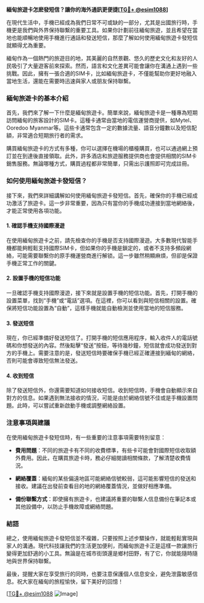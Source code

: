 **緬甸旅遊卡怎麽發短信？讓你的海外通訊更便捷[[TG💪+ @esim1088](https://t.me/s/esim1088)]**

在現代生活中，手機已經成為我們日常不可或缺的一部分，尤其是出國旅行時，手機更是我們與外界保持聯繫的重要工具。如果你計劃前往緬甸旅遊，並且希望在當地也能順暢地使用手機進行通話和發送短信，那麼了解如何使用緬甸旅遊卡發短信就顯得尤為重要。

緬甸作為一個熱門的旅遊目的地，其美麗的自然景觀、悠久的歷史文化和友好的人民吸引了大量遊客前來探索。然而，語言和文化差異可能會讓你在溝通上遇到一些挑戰。因此，擁有一張合適的SIM卡，比如緬甸旅遊卡，不僅能幫助你更好地融入當地生活，還能在需要時迅速與家人或朋友保持聯繫。

### 緬甸旅遊卡的基本介紹

首先，我們來了解一下什麼是緬甸旅遊卡。簡單來說，緬甸旅遊卡是一種專為短期訪問緬甸的旅客設計的SIM卡。這種卡通常由當地的電信運營商提供，如Mytel、Ooredoo Myanmar等。這些卡通常包含一定的數據流量、語音分鐘數以及短信配額，非常適合短期旅行者的需求。

購買緬甸旅遊卡的方式有多種，你可以選擇在機場的櫃檯購買，也可以通過網上預訂並在到達後直接領取。此外，許多酒店和旅遊服務提供商也會提供相關的SIM卡銷售服務。無論哪種方式，購買過程都非常簡單，只需出示護照即可完成註冊。

### 如何使用緬甸旅遊卡發短信？

接下來，我們來詳細講解如何使用緬甸旅遊卡發短信。首先，確保你的手機已經成功激活了旅遊卡。這一步非常重要，因為只有當你的手機成功連接到當地網絡後，才能正常使用各項功能。

#### 1. 確認手機支持國際漫遊

在使用緬甸旅遊卡之前，請先檢查你的手機是否支持國際漫遊。大多數現代智能手機都能夠輕鬆支持國際SIM卡，但如果你的手機是鎖定的，或者不支持多頻段網絡，可能需要聯繫你的原手機運營商進行解锁。這一步雖然稍顯麻煩，但卻是保證手機正常工作的關鍵。

#### 2. 設置手機的短信功能

一旦確認手機支持國際漫遊，接下來就是設置手機的短信功能。首先，打開手機的設置菜單，找到“手機”或“電話”選項。在這裡，你可以看到與短信相關的設置。確保將短信功能設置為“自動”，這樣手機就能自動檢測並使用當地的短信服務。

#### 3. 發送短信

現在，你已經準備好發送短信了。打開手機的短信應用程序，輸入收件人的電話號碼和你想發送的內容。然後點擊“發送”按鈕，等待幾秒鐘，短信就會成功發送到對方的手機上。需要注意的是，發送短信時要確保手機已經正確連接到緬甸的網絡，否則可能會導致短信無法發送。

#### 4. 收到短信

除了發送短信外，你還需要知道如何接收短信。收到短信時，手機會自動顯示來自對方的信息。如果遇到無法接收的情況，可能是由於網絡信號不佳或是手機設置問題。此時，可以嘗試重新啟動手機或調整網絡設置。

### 注意事項與建議

在使用緬甸旅遊卡發短信時，有一些重要的注意事項需要特別留意：

- **費用問題**：不同的旅遊卡有不同的收費標準，有些卡可能會對國際短信收取額外費用。因此，在購買旅遊卡時，務必仔細閱讀相關條款，了解清楚收費情況。
  
- **網絡覆蓋**：緬甸的某些偏遠地區可能網絡信號較弱，這可能影響短信的發送和接收。建議在出發前查看目的地的網絡覆蓋情況，並做好相應準備。

- **備份聯繫方式**：即使擁有旅遊卡，也建議將重要的聯繫人信息備份在筆記本或其他設備中，以防止手機故障或網絡問題。

### 結語

總之，使用緬甸旅遊卡發短信並不複雜，只要按照上述步驟操作，就能輕鬆實現與家人的溝通。現代科技讓我們的生活更加便利，而緬甸旅遊卡正是這樣一款讓旅行變得更加舒適的小工具。無論是在城市街頭還是鄉村田野，有了它，你就能隨時隨地與世界保持聯繫。

最後，提醒大家在享受旅行的同時，也要注意保護個人信息安全，避免泄露敏感信息。祝大家在緬甸的旅程愉快，留下美好的回憶！

[[TG💪+ @esim1088](https://t.me/s/esim1088) ![Image](https://i.postimg.cc/4NQfJmqS/Snipaste-2025-05-13-00-14-12.png)]